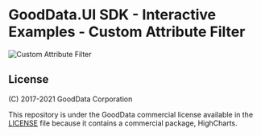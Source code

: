 # GoodData.UI SDK - Interactive Examples - Custom Attribute Filter

![Custom Attribute Filter](/assets/example-localhost-customattributefilter.png)

## License

(C) 2017-2021 GoodData Corporation

This repository is under the GoodData commercial license available in the [LICENSE](LICENSE) file because it contains a commercial package, HighCharts.
